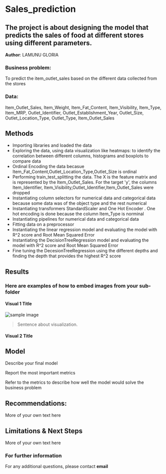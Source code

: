 # Sales_prediction
## The project is about designing the model that predicts the sales of food at different stores using different parameters. 

**Author**: LAMUNU GLORIA

### Business problem:
To predict the item_outlet_sales based on the different data collected from the stores


### Data:
Item_Outlet_Sales, Item_Weight, Item_Fat_Content, Item_Visibility, Item_Type, Item_MRP, Outlet_Identifier, Outlet_Establishment_Year,
Outlet_Size, Outlet_Location_Type, Outlet_Type, Item_Outlet_Sales


## Methods
- Importing libraries and loaded the data
- Exploring the data, using data visualization like heatmaps: to identify the correlation between different columns, histograms and boxplots to compare data
- Ordinal Encoding the data becasue Item_Fat_Content,Outlet_Location_Type,Outlet_Size is ordinal
- Performing train_test_splitting the data. The X is the feature matrix and is represented by the Item_Outlet_Sales. For the target 'y', the columns Item_Identifier, Item_Visibility,Outlet_Identifier,Item_Outlet_Sales were dropped
- Instantiating column selectors for numerical data and categorical data because some data was of the object type and the rest numerical
- Instantiating transformers StandardScaler and One Hot Encoder . One hot encoding is done because the column Item_Type is norminal
- Instantiating pipelines for numerical data and categorical data
- Fitting data on a preprocessor
- Instantiating the linear regression model  and evaluating the model with R^2 score and Root Mean Squared Error
- Instantiating the DecisionTreeRegression model and evaluating the model with R^2 score and Root Mean Squared Error
- Fine tuning the DecesionTreeRegression using the different depths and finding the depth that provides the highest R^2 score

## Results

### Here are examples of how to embed images from your sub-folder


#### Visual 1 Title
![sample image](https://drive.google.com/file/d/11Cs0nf2pok7ooiJO8iGggrwpQpw63DdG/view?usp=share_link)

> Sentence about visualization.

#### Visual 2 Title

## Model

Describe your final model

Report the most important metrics

Refer to the metrics to describe how well the model would solve the business problem

## Recommendations:

More of your own text here


## Limitations & Next Steps

More of your own text here


### For further information


For any additional questions, please contact **email**
